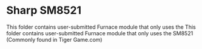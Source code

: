 # Sharp SM8521
This folder contains user-submitted Furnace module that only uses the This folder contains user-submitted Furnace module that only uses the SM8521 (Commonly found in Tiger Game.com)
